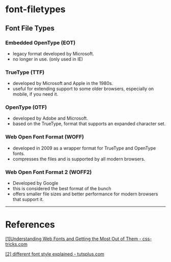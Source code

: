 # font-filetypes

## Font File Types

### Embedded OpenType (EOT)

-   legacy format developed by Microsoft.
-   no longer in use. (only used in IE)

### TrueType (TTF)

-   developed by Microsoft and Apple in the 1980s.
-   useful for extending support to some older browsers, especially on mobile, if you need it.

### OpenType (OTF)

-   developed by Adobe and Microsoft.
-   based on the TrueType, format that supports an expanded character set.

### Web Open Font Format (WOFF)

-   developed in 2009 as a wrapper format for TrueType and OpenType fonts.
-   compresses the files and is supported by all modern browsers.

### Web Open Font Format 2 (WOFF2)

-   Developed by Google
-   this is considered the best format of the bunch
-   offers smaller file sizes and better performance for modern browsers that support it.

---

# References

[\[1\]Understanding Web Fonts and Getting the Most Out of Them - css-tricks.com](https://css-tricks.com/understanding-web-fonts-getting/)

[\[2\] different font style explained - tutsplus.com](https://design.tutsplus.com/articles/different-font-file-types-explained-ott-ttf-woff--cms-39047)